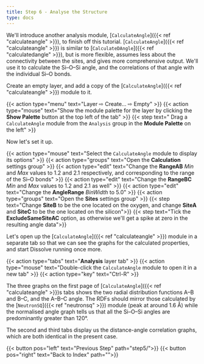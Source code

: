 ```yaml
---
title: Step 6 - Analyse the Structure
type: docs
---
```



We'll introduce another analysis module, [`CalculateAngle`]({{< ref "calculateangle" >}}), to finish off this tutorial. [`CalculateAngle`]({{< ref "calculateangle" >}}) is similar to [`CalculateDAngle`]({{< ref "calculatedangle" >}}), but is more flexible, assumes less about the connectivity between the sites, and gives more comprehensive output. We'll use it to calculate the Si&ndash;O&ndash;Si angle, and the correlations of that angle with the individual Si&ndash;O bonds.

Create an empty layer, and add a copy of the [`CalculateAngle`]({{< ref "calculateangle" >}}) module to it.

{{< action type="menu" text="Layer &#8680; Create... &#8680; Empty" >}}
{{< action type="mouse" text="Show the module palette for the layer by clicking the **Show Palette** button at the top left of the tab" >}}
{{< step text=" Drag a `CalculateAngle` module from the `Analysis` group in the **Module Palette** on the left" >}}

Now let's set it up.

{{< action type="mouse" text="Select the `CalculateAngle` module to display its options" >}}
{{< action type="groups" text="Open the **Calculation** settings group" >}}
{{< action type="edit" text="Change the **RangeAB** _Min_ and _Max_ values to 1.2 and 2.1 respectively, and corresponding to the range of the Si&ndash;O bonds" >}}
{{< action type="edit" text="Change the **RangeBC** _Min_ and _Max_ values to 1.2 and 2.1 as well" >}}
{{< action type="edit" text="Change the **AngleRange** _BinWidth_ to 5.0" >}}
{{< action type="groups" text="Open the **Sites** settings group" >}}
{{< step text="Change **SiteB** to be the one located on the oxygen, and change **SiteA** and **SiteC** to be the one located on the silicon">}}
{{< step text="Tick the **ExcludeSameSiteAC** option, as otherwise we'll get a spike at zero in the resulting angle data">}}

Let's open up the [`CalculateAngle`]({{< ref "calculateangle" >}}) module in a separate tab so that we can see the graphs for the calculated properties, and start Dissolve running once more.

{{< action type="tabs" text="**Analysis** layer tab" >}}
{{< action type="mouse" text="Double-click the `CalculateAngle` module to open it in a new tab" >}}
{{< action type="key" text="Ctrl-R" >}}


The three graphs on the first page of [`CalculateAngle`]({{< ref "calculateangle" >}})s tabs shows the two radial distribution functions A&ndash;B and B&ndash;C, and the A&ndash;B&ndash;C angle. The RDFs should mirror those calculated by the [`NeutronSQ`]({{< ref "neutronsq" >}}) module (peak at around 1.6 &#8491;) while the normalised angle graph tells us that all the Si&ndash;O&ndash;Si angles are predominantly greater than 120&deg;.

The second and third tabs display us the distance-angle correlation graphs, which are both identical in the present case.


{{< button pos="left" text="Previous Step" path="step5/">}}
{{< button pos="right" text="Back to Index" path="">}}
